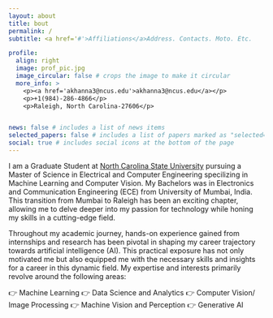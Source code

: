 ```yaml
---
layout: about
title: bout
permalink: /
subtitle: <a href='#'>Affiliations</a>Address. Contacts. Moto. Etc.

profile:
  align: right
  image: prof_pic.jpg
  image_circular: false # crops the image to make it circular
  more_info: >
    <p><a href='akhanna3@ncus.edu'>akhanna3@ncus.edu</a></p>
    <p>+1(984)-286-4866</p>
    <p>Raleigh, North Carolina-27606</p>


news: false # includes a list of news items
selected_papers: false # includes a list of papers marked as "selected={true}"
social: true # includes social icons at the bottom of the page
---
```

I am a Graduate Student at [North Carolina State University](https://ece.ncsu.edu/grad/) pursuing a Master of Science in Electrical and Computer Engineering specilizing in Machine Learning and Computer Vision. My Bachelors was in Electronics and Communication Engineering (ECE) from University of Mumbai, India. This transition from Mumbai to Raleigh has been an exciting chapter, allowing me to delve deeper into my passion for technology while honing my skills in a cutting-edge field.  

Throughout my academic journey, hands-on experience gained from internships and research has been pivotal in shaping my career trajectory towards artificial intelligence (AI). This practical exposure has not only motivated me but also equipped me with the necessary skills and insights for a career in this dynamic field. My expertise and interests primarily revolve around the following areas:

👉 Machine Learning
👉 Data Science and Analytics
👉 Computer Vision/ Image Processing
👉 Machine Vision and Perception
👉 Generative AI

